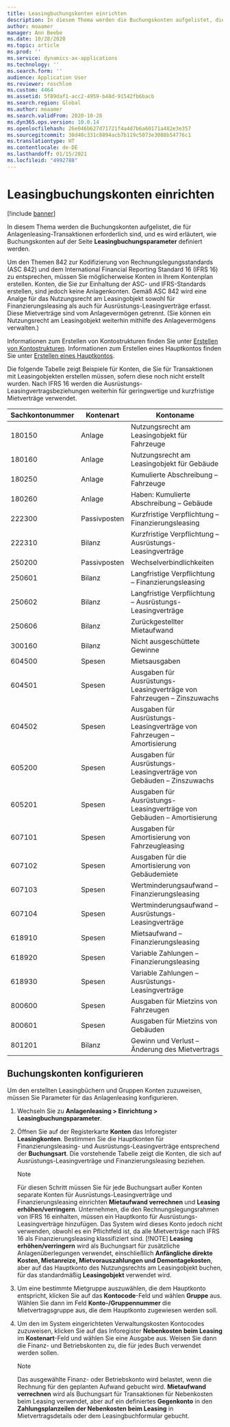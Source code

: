 ```yaml
---
title: Leasingbuchungskonten einrichten
description: In diesem Thema werden die Buchungskonten aufgelistet, die für Anlagenleasing-Transaktionen erforderlich sind, und es wird erläutert, wie Buchungskonten auf der Seite „Leasingbuchungsparameter“ definiert werden.
author: moaamer
manager: Ann Beebe
ms.date: 10/28/2020
ms.topic: article
ms.prod: ''
ms.service: dynamics-ax-applications
ms.technology: ''
ms.search.form: ''
audience: Application User
ms.reviewer: roschlom
ms.custom: 4464
ms.assetid: 5f89daf1-acc2-4959-b48d-91542fb6bacb
ms.search.region: Global
ms.author: moaamer
ms.search.validFrom: 2020-10-28
ms.dyn365.ops.version: 10.0.14
ms.openlocfilehash: 26e046b627d71721f4a4d7b6a60171a482e3e357
ms.sourcegitcommit: 38d40c331c8894acb7b119c5073e3088b54776c1
ms.translationtype: HT
ms.contentlocale: de-DE
ms.lasthandoff: 01/15/2021
ms.locfileid: "4992788"
---
```

# <a name="set-up-lease-posting-accounts"></a>Leasingbuchungskonten einrichten

[!include [banner](../includes/banner.md)]

In diesem Thema werden die Buchungskonten aufgelistet, die für Anlagenleasing-Transaktionen erforderlich sind, und es wird erläutert, wie Buchungskonten auf der Seite **Leasingbuchungsparameter** definiert werden.

Um den Themen 842 zur Kodifizierung von Rechnungslegungsstandards (ASC 842) und dem International Financial Reporting Standard 16 (IFRS 16) zu entsprechen, müssen Sie möglicherweise Konten in Ihrem Kontenplan erstellen. Konten, die Sie zur Einhaltung der ASC- und IFRS-Standards erstellen, sind jedoch keine Anlagenkonten. Gemäß ASC 842 wird eine Analge für das Nutzungsrecht am Leasingobjekt sowohl für Finanzierungsleasing als auch für Ausrüstungs-Leasingverträge erfasst. Diese Mietverträge sind vom Anlagevermögen getrennt. (Sie können ein Nutzungsrecht am Leasingobjekt weiterhin mithilfe des Anlagevermögens verwalten.)

Informationen zum Erstellen von Kontostrukturen finden Sie unter [Erstellen von Kontostrukturen](../general-ledger/tasks/create-account-structures.md). Informationen zum Erstellen eines Hauptkontos finden Sie unter [Erstellen eines Hauptkontos](../general-ledger/tasks/create-main-account.md).

Die folgende Tabelle zeigt Beispiele für Konten, die Sie für Transaktionen mit Leasingobjekten erstellen müssen, sofern diese noch nicht erstellt wurden. Nach IFRS 16 werden die Ausrüstungs-Leasingvertragsbeziehungen weiterhin für geringwertige und kurzfristige Mietverträge verwendet.

| Sachkontonummer | Kontenart  | Kontoname                                          |
|-----------------------|---------------|-------------------------------------------------------|
| 180150                | Anlage         | Nutzungsrecht am Leasingobjekt für Fahrzeuge                                     |
| 180160                | Anlage         | Nutzungsrecht am Leasingobjekt für Gebäude                                    |
| 180250                | Anlage         | Kumulierte Abschreibung – Fahrzeuge                   |
| 180260                | Anlage         | Haben: Kumulierte Abschreibung – Gebäude                  |
| 222300                | Passivposten     | Kurzfristige Verpflichtung – Finanzierungsleasing                |
| 222310                | Bilanz | Kurzfristige Verpflichtung – Ausrüstungs-Leasingverträge              |
| 250200                | Passivposten     | Wechselverbindlichkeiten                                         |
| 250601                | Bilanz | Langfristige Verpflichtung – Finanzierungsleasing                 |
| 250602                | Bilanz | Langfristige Verpflichtung – Ausrüstungs-Leasingverträge               |
| 250606                | Bilanz | Zurückgestellter Mietaufwand                                         |
| 300160                | Bilanz | Nicht ausgeschüttete Gewinne                                     |
| 604500                | Spesen       | Mietsausgaben                                         |
| 604501                | Spesen       | Ausgaben für Ausrüstungs-Leasingverträge von Fahrzeugen – Zinszuwachs  |
| 604502                | Spesen       | Ausgaben für Ausrüstungs-Leasingverträge von Fahrzeugen – Amortisierung        |
| 605200                | Spesen       | Ausgaben für Ausrüstungs-Leasingverträge von Gebäuden – Zinszuwachs |
| 605201                | Spesen       | Ausgaben für Ausrüstungs-Leasingverträge von Gebäuden – Amortisierung       |
| 607101                | Spesen       | Ausgaben für Amortisierung von Fahrzeugleasing                    |
| 607102                | Spesen       | Ausgaben für die Amortisierung von Gebäudemiete                   |
| 607103                | Spesen       | Wertminderungsaufwand – Finanzierungsleasing                   |
| 607104                | Spesen       | Wertminderungsaufwand – Ausrüstungs-Leasingverträge                 |
| 618910                | Spesen       | Mietsaufwand – Finanzierungsleasing                        |
| 618920                | Spesen       | Variable Zahlungen – Finanzierungsleasing                    |
| 618930                | Spesen       | Variable Zahlungen – Ausrüstungs-Leasingverträge                  |
| 800600                | Spesen       | Ausgaben für Mietzins von Fahrzeugen                        |
| 800601                | Spesen       | Ausgaben für Mietzins von Gebäuden                       |
| 801201                | Bilanz | Gewinn und Verlust – Änderung des Mietvertrags                      |

## <a name="configure-posting-accounts"></a>Buchungskonten konfigurieren

Um den erstellten Leasingbüchern und Gruppen Konten zuzuweisen, müssen Sie Parameter für das Anlagenleasing konfigurieren.

1. Wechseln Sie zu **Anlagenleasing \> Einrichtung \> Leasingbuchungsparameter**.
2. Öffnen Sie auf der Registerkarte **Konten** das Inforegister **Leasingkonten**. Bestimmen Sie die Hauptkonten für Finanzierungsleasing- und Ausrüstungs-Leasingverträge entsprechend der **Buchungsart**. Die vorstehende Tabelle zeigt die Konten, die sich auf Ausrüstungs-Leasingverträge und Finanzierungsleasing beziehen.

    > [!NOTE]
    > Für diesen Schritt müssen Sie für jede Buchungsart außer Konten separate Konten für Ausrüstungs-Leasingverträge und Finanzierungsleasing einrichten **Mietaufwand verrechnen** und **Leasing erhöhen/verringern**. Unternehmen, die den Rechnungslegungsrahmen von IFRS 16 einhalten, müssen ein Hauptkonto für Ausrüstungs-Leasingverträge hinzufügen. Das System wird dieses Konto jedoch nicht verwenden, obwohl es ein Pflichtfeld ist, da alle Mietverträge nach IFRS 16 als Finanzierungsleasing klassifiziert sind.
    >[!NOTE]
    > **Leasing erhöhen/verringern** wird als Buchungsart für zusätzliche Anlagenüberlegungen verwendet, einschließlich **Anfängliche direkte Kosten, Mietanreize, Mietvorauszahlungen und Demontagekosten**, aber auf das Hauptkonto des Nutzungsrechts am Leasingobjekt buchen, für das standardmäßig **Leasingobjekt** verwendet wird.        
    
3. Um eine bestimmte Mietgruppe auszuwählen, die dem Hauptkonto entspricht, klicken Sie auf das **Kontocode**-Feld und wählen **Gruppe** aus. Wählen Sie dann im Feld **Konto-/Gruppennummer** die Mietvertragsgruppe aus, die dem Hauptkonto zugewiesen werden soll.
4. Um den im System eingerichteten Verwaltungskosten Kontocodes zuzuweisen, klicken Sie auf das Inforegister **Nebenkosten beim Leasing** im **Kostenart**-Feld und wählen Sie eine Ausgabe aus. Weisen Sie dann die Finanz- und Betriebskonten zu, die für jedes Buch verwendet werden sollen.

    > [!NOTE]
    > Das ausgewählte Finanz- oder Betriebskonto wird belastet, wenn die Rechnung für den geplanten Aufwand gebucht wird.
    > **Mietaufwand verrechnen** wird als Buchungsart für Transaktionen für Nebenkosten beim Leasing verwendet, aber auf ein definiertes **Gegenkonto** in den **Zahlungsplanzeilen der Nebenkosten beim Leasing** in Mietvertragsdetails oder dem Leasingbuchformular gebucht.   
